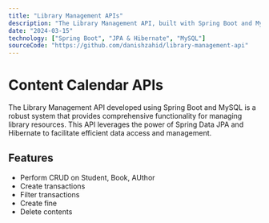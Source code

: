 ```yaml
---
title: "Library Management APIs"
description: "The Library Management API, built with Spring Boot and MySQL, offers comprehensive functionality for managing library resources. Leveraging Spring Data JPA and Hibernate, it supports CRUD operations, filtering, and transaction management to ensure data integrity. The API incorporates robust validation and exception handling, providing a reliable and user-friendly system. Extensive unit testing using JUnit validates the API's behavior and ensures its reliability in handling library operations."
date: "2024-03-15"
technology: ["Spring Boot", "JPA & Hibernate", "MySQL"]
sourceCode: "https://github.com/danishzahid/library-management-api"
---
```


# Content Calendar APIs

The Library Management API developed using Spring Boot and MySQL is a robust system that provides comprehensive functionality for managing library resources. This API leverages the power of Spring Data JPA and Hibernate to facilitate efficient data access and management.

## Features

- Perform CRUD on Student, Book, AUthor
- Create transactions
- Filter transactions
- Create fine
- Delete contents
